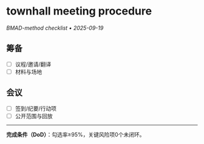 # townhall meeting procedure

_BMAD-method checklist • 2025-09-19_

## 筹备

- [ ] 议程/邀请/翻译
- [ ] 材料与场地

## 会议

- [ ] 签到/纪要/行动项
- [ ] 公开范围与回放

---

**完成条件（DoD）**：勾选率≥95%，关键风险项0个未闭环。
